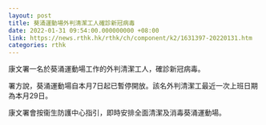 ```yaml
---
layout: post
title: 葵涌運動場外判清潔工人確診新冠病毒
date: 2022-01-31 09:54:00.000000000 +08:00
link: https://news.rthk.hk/rthk/ch/component/k2/1631397-20220131.htm
categories: rthk
---
```


康文署一名於葵涌運動場工作的外判清潔工人，確診新冠病毒。

署方說，葵涌運動場自本月7日起已暫停開放。該名外判清潔工最近一次上班日期為本月29日。

康文署會按衞生防護中心指引，即時安排全面清潔及消毒葵涌運動場。
